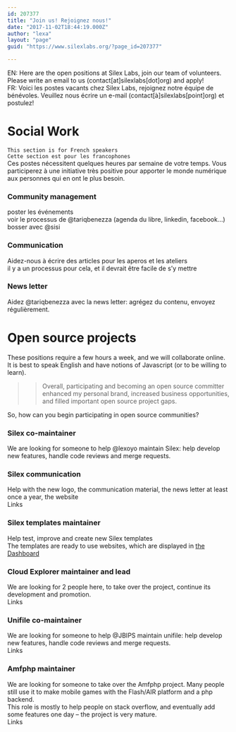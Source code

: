 ```yaml
---
id: 207377
title: "Join us! Rejoignez nous!"
date: "2017-11-02T18:44:19.000Z"
author: "lexa"
layout: "page"
guid: "https://www.silexlabs.org/?page_id=207377"

---
```

EN: Here are the open positions at Silex Labs, join our team of volunteers. Please write an email to us (contact[at]silexlabs[dot]org) and apply!  
FR: Voici les postes vacants chez Silex Labs, rejoignez notre équipe de bénévoles. Veuillez nous écrire un e-mail (contact[à]silexlabs[point]org) et postulez!

# Social Work

`This section is for French speakers`  
`Cette section est pour les francophones`  
Ces postes nécessitent quelques heures par semaine de votre temps. Vous participerez à une initiative très positive pour apporter le monde numérique aux personnes qui en ont le plus besoin.

### Community management

poster les événements  
voir le processus de @tariqbenezza (agenda du libre, linkedin, facebook&#8230;)  
bosser avec @sisi

### Communication

Aidez-nous à écrire des articles pour les aperos et les ateliers  
il y a un processus pour cela, et il devrait être facile de s&#8217;y mettre

### News letter

Aidez @tariqbenezza avec la news letter: agrégez du contenu, envoyez régulièrement.

# Open source projects

These positions require a few hours a week, and we will collaborate online. It is best to speak English and have notions of Javascript (or to be willing to learn).

> > Overall, participating and becoming an open source committer enhanced my personal brand, increased business opportunities, and filled important open source project gaps.

So, how can you begin participating in open source communities?

### Silex co-maintainer

We are looking for someone to help @lexoyo maintain Silex: help develop new features, handle code reviews and merge requests.

### Silex communication

Help with the new logo, the communication material, the news letter at least once a year, the website  
Links

### Silex templates maintainer

Help test, improve and create new Silex templates  
The templates are ready to use websites, which are displayed in [the Dashboard](https://github.com/silexlabs/Silex/wiki/Editor-UI#dashboard)

### Cloud Explorer maintainer and lead

We are looking for 2 people here, to take over the project, continue its development and promotion.  
Links

### Unifile co-maintainer

We are looking for someone to help @JBIPS maintain unifile: help develop new features, handle code reviews and merge requests.  
Links

### Amfphp maintainer

We are looking for someone to take over the Amfphp project. Many people still use it to make mobile games with the Flash/AIR platform and a php backend.  
This role is mostly to help people on stack overflow, and eventually add some features one day &#8211; the project is very mature.  
Links
























